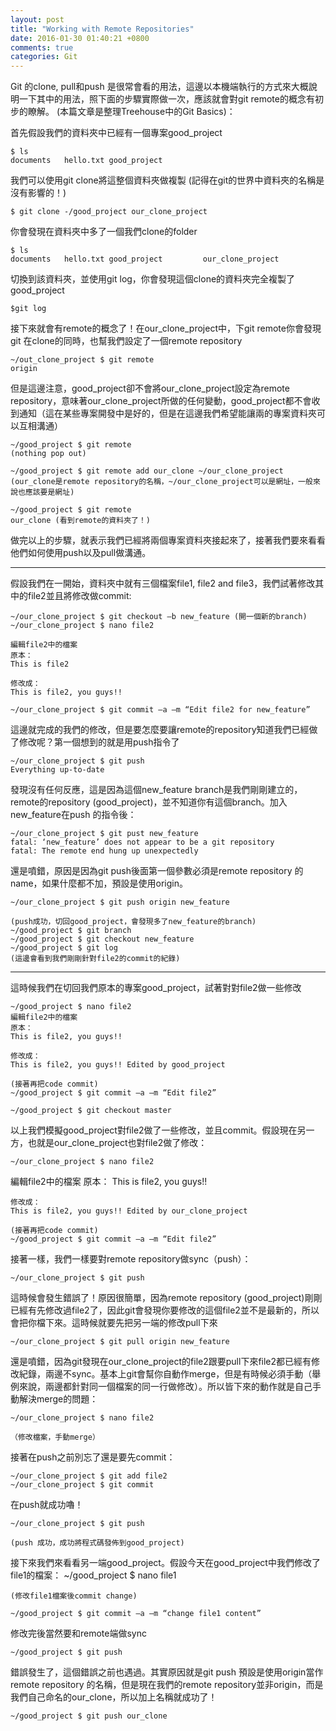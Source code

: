```yaml
---
layout: post
title: "Working with Remote Repositories"
date: 2016-01-30 01:40:21 +0800
comments: true
categories: Git
---
```


Git 的clone, pull和push 是很常會看的用法，這邊以本機端執行的方式來大概說明一下其中的用法，照下面的步驟實際做一次，應該就會對git remote的概念有初步的瞭解。
(本篇文章是整理Treehouse中的Git Basics)：

首先假設我們的資料夾中已經有一個專案good_project

    $ ls
    documents   hello.txt good_project

我們可以使用git clone將這整個資料夾做複製 (記得在git的世界中資料夾的名稱是沒有影響的！)

    $ git clone -/good_project our_clone_project

你會發現在資料夾中多了一個我們clone的folder

    $ ls
    documents   hello.txt good_project         our_clone_project

切換到該資料夾，並使用git log，你會發現這個clone的資料夾完全複製了good_project

    $git log

接下來就會有remote的概念了！在our_clone_project中，下git remote你會發現git 在clone的同時，也幫我們設定了一個remote repository

    ~/out_clone_project $ git remote
    origin

但是這邊注意，good_project卻不會將our_clone_project設定為remote repository，意味著our_clone_project所做的任何變動，good_project都不會收到通知（這在某些專案開發中是好的，但是在這邊我們希望能讓兩的專案資料夾可以互相溝通）

    ~/good_project $ git remote
    (nothing pop out)

    ~/good_project $ git remote add our_clone ~/our_clone_project
    (our_clone是remote repository的名稱，~/our_clone_project可以是網址，一般來說也應該要是網址)

    ~/good_project $ git remote
    our_clone (看到remote的資料夾了！)

做完以上的步驟，就表示我們已經將兩個專案資料夾接起來了，接著我們要來看看他們如何使用push以及pull做溝通。

-------------------

假設我們在一開始，資料夾中就有三個檔案file1, file2 and file3，我們試著修改其中的file2並且將修改做commit:

    ~/our_clone_project $ git checkout –b new_feature (開一個新的branch)
    ~/our_clone_project $ nano file2

    編輯file2中的檔案
    原本：
    This is file2

    修改成：
    This is file2, you guys!!

    ~/our_clone_project $ git commit –a –m “Edit file2 for new_feature”

這邊就完成的我們的修改，但是要怎麼要讓remote的repository知道我們已經做了修改呢？第一個想到的就是用push指令了

    ~/our_clone_project $ git push
    Everything up-to-date

發現沒有任何反應，這是因為這個new_feature branch是我們剛剛建立的，remote的repository (good_project)，並不知道你有這個branch。加入new_feature在push 的指令後：

    ~/our_clone_project $ git pust new_feature
    fatal: ‘new_feature’ does not appear to be a git repository
    fatal: The remote end hung up unexpectedly

還是噴錯，原因是因為git push後面第一個參數必須是remote repository 的name，如果什麼都不加，預設是使用origin。

    ~/our_clone_project $ git push origin new_feature

    (push成功，切回good_project，會發現多了new_feature的branch)
    ~/good_project $ git branch
    ~/good_project $ git checkout new_feature
    ~/good_project $ git log
    (這邊會看到我們剛剛針對file2的commit的紀錄)

---------------


這時候我們在切回我們原本的專案good_project，試著對對file2做一些修改


    ~/good_project $ nano file2
    編輯file2中的檔案
    原本：
    This is file2, you guys!!

    修改成：
    This is file2, you guys!! Edited by good_project

    (接著再把code commit)
    ~/good_project $ git commit –a –m “Edit file2”

    ~/good_project $ git checkout master

以上我們模擬good_project對file2做了一些修改，並且commit。假設現在另一方，也就是our_clone_project也對file2做了修改：

    ~/our_clone_project $ nano file2

編輯file2中的檔案
    原本：
    This is file2, you guys!!

    修改成：
    This is file2, you guys!! Edited by our_clone_project

    (接著再把code commit)
    ~/good_project $ git commit –a –m “Edit file2”

接著一樣，我們一樣要對remote repository做sync（push）：

    ~/our_clone_project $ git push

這時候會發生錯誤了！原因很簡單，因為remote repository (good_project)剛剛已經有先修改過file2了，因此git會發現你要修改的這個file2並不是最新的，所以會把你檔下來。這時候就要先把另一端的修改pull下來

    ~/our_clone_project $ git pull origin new_feature

還是噴錯，因為git發現在our_clone_project的file2跟要pull下來file2都已經有修改紀錄，兩邊不sync。基本上git會幫你自動作merge，但是有時候必須手動（舉例來說，兩邊都針對同一個檔案的同一行做修改）。所以皆下來的動作就是自己手動解決merge的問題：

    ~/our_clone_project $ nano file2

    （修改檔案，手動merge）

接著在push之前別忘了還是要先commit：

    ~/our_clone_project $ git add file2
    ~/our_clone_project $ git commit


在push就成功嚕！

    ~/our_clone_project $ git push

    (push 成功，成功將程式碼發佈到good_project)


接下來我們來看看另一端good_project。假設今天在good_project中我們修改了file1的檔案：
    ~/good_project $ nano file1

    (修改file1檔案後commit change)

    ~/good_project $ git commit –a –m “change file1 content”

修改完後當然要和remote端做sync

    ~/good_project $ git push

錯誤發生了，這個錯誤之前也遇過。其實原因就是git push 預設是使用origin當作remote repository 的名稱，但是現在我們的remote repository並非origin，而是我們自己命名的our_clone，所以加上名稱就成功了！

    ~/good_project $ git push our_clone






